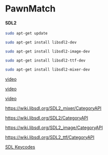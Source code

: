 # PawnMatch

#### SDL2

```bash
sudo apt-get update
```

```bash
sudo apt-get install libsdl2-dev
```

```bash
sudo apt-get install libsdl2-image-dev
```

```bash
sudo apt-get install libsdl2-ttf-dev
```

```bash
sudo apt-get install libsdl2-mixer-dev
```

[video](https://www.youtube.com/watch?v=yFLa3ln16w0&list=PLAyUwmL7et7Pw3lhxtzRSIEEF9HvkcZ02&index=51)

[video](https://www.youtube.com/watch?v=KZLOPYx7a2g&list=PLAyUwmL7et7Pw3lhxtzRSIEEF9HvkcZ02&index=53&t=262s)

[video](https://www.youtube.com/watch?v=nl2WB3ADAx8)

https://wiki.libsdl.org/SDL2_mixer/CategoryAPI

https://wiki.libsdl.org/SDL2/CategoryAPI

https://wiki.libsdl.org/SDL2_image/CategoryAPI

https://wiki.libsdl.org/SDL2_ttf/CategoryAPI

[SDL Keycodes](https://wiki.libsdl.org/SDL2/SDL_Keycode)